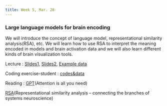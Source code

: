 ```yaml
---
title: Week 5, Mar. 28
---
```


### Large language models for brain encoding

We will introduce the concept of language model, representational similarity analysis(RSA), etc. We will learn how to use RSA to interpret the meaning encoded in models and brain activation data and we will also learn different kinds of brain visualization tools. 

Lecture
: [Slides1](https://drive.google.com/file/d/1z1UrNS5nHYo9dPI2LfJzddKGBKoAM2PH/view?usp=sharing), 
[Slides2](https://drive.google.com/file/d/1MYylFWyLNYffD0i5HOzCYAHBZKcPsQCh/view?usp=sharing),
[Example data](https://drive.google.com/file/d/1RylN1vVr9KTeZwxRsiPrICFPfTNvSGzf/view?usp=sharing)

Coding exercise-student
: [codes&data](https://drive.google.com/drive/folders/1iNI-Y_p-1zG4fAJ3gyFbS_wkamcp1lCs?usp=sharing)

Reading
:
[GPT](https://proceedings.neurips.cc/paper_files/paper/2017/file/3f5ee243547dee91fbd053c1c4a845aa-Paper.pdf)(Attention is all you need)

[RSA](https://www.frontiersin.org/articles/10.3389/neuro.06.004.2008/full)(Representational similarity analysis – connecting the branches of systems neuroscience)
